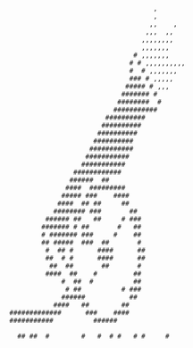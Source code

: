 
                                        ,         
                                        ,         
                                       ,,    ,    
                                      ,,,  ,,     
                                     ,,,,,,,,     
                                     ,,,,,,,      
                                   # ,,,,,,,      
                                  # # ,,,,,,,,,,  
                                  #  # ,,,,,,,    
                                  ### # ,,,,,     
                                 ##### # ,,,      
                                ####### #         
                               ########  #        
                              ###########         
                            ##########            
                           ##########             
                          ##########              
                         ##########               
                        ###########               
                       ###########                
                      ###########                 
                    ############                  
                   ######  ##                     
                  ####  #########                 
                 ##### ###    ####                
                ####  ## ##     ##                
               ######## ###       ##              
             ###### ##   ##     # ###             
            ####### # ##       #   ##             
            # ####### ###     #    ##             
            ## #####  ###  ##       #             
             #  ## #      ####      ##            
             ##  # #      ####      ##            
              ##  ##       ##       #             
             ####  ##    #         ##             
                 #  ##  #          ##             
                  # ##          # ###             
                 ######           ##              
               ####   ##        ##                
    #############      ###    ####                
    ###########          ######                   
                                                  
      ## ##  #        #   #  # #   # #     #      
                                                  
                                                  
                                                  